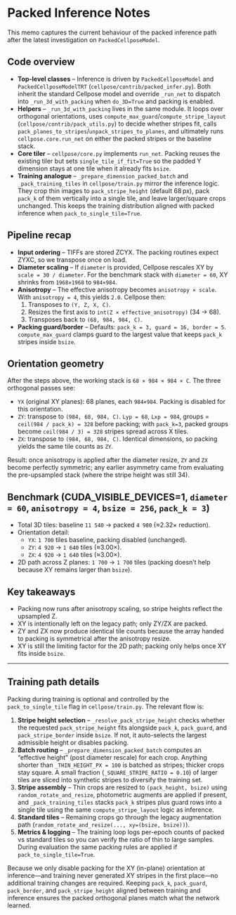 # Packed Inference Notes

This memo captures the current behaviour of the packed inference path after the latest investigation on `PackedCellposeModel`.

## Code overview
- **Top-level classes** – Inference is driven by `PackedCellposeModel` and `PackedCellposeModelTRT` (`cellpose/contrib/packed_infer.py`). Both inherit the standard Cellpose model and override `_run_net` to dispatch into `_run_3d_with_packing` when `do_3D=True` and packing is enabled.
- **Helpers** – `_run_3d_with_packing` lives in the same module. It loops over orthogonal orientations, uses `compute_max_guard`/`compute_stripe_layout` (`cellpose/contrib/pack_utils.py`) to decide whether stripes fit, calls `pack_planes_to_stripes`/`unpack_stripes_to_planes`, and ultimately runs `cellpose.core.run_net` on either the packed stripes or the baseline stack.
- **Core tiler** – `cellpose/core.py` implements `run_net`. Packing reuses the existing tiler but sets `single_tile_if_fit=True` so the padded Y dimension stays at one tile when it already fits `bsize`.
- **Training analogue** – `_prepare_dimension_packed_batch` and `_pack_training_tiles` in `cellpose/train.py` mirror the inference logic. They crop thin images to `pack_stripe_height` (default 68 px), pack `pack_k` of them vertically into a single tile, and leave larger/square crops unchanged. This keeps the training distribution aligned with packed inference when `pack_to_single_tile=True`.

## Pipeline recap
- **Input ordering** – TIFFs are stored ZCYX. The packing routines expect ZYXC, so we transpose once on load.
- **Diameter scaling** – If `diameter` is provided, Cellpose rescales XY by `scale = 30 / diameter`. For the benchmark stack with `diameter = 60`, XY shrinks from `1968×1968` to `984×984`.
- **Anisotropy** – The effective anisotropy becomes `anisotropy × scale`. With `anisotropy = 4`, this yields `2.0`. Cellpose then:
  1. Transposes to `(Y, Z, X, C)`.
  2. Resizes the first axis to `int(Z × effective_anisotropy)` (34 → 68).
  3. Transposes back to `(68, 984, 984, C)`.
- **Packing guard/border** – Defaults: `pack_k = 3, guard = 16, border = 5`. `compute_max_guard` clamps guard to the largest value that keeps `pack_k` stripes inside `bsize`.

## Orientation geometry
After the steps above, the working stack is `68 × 984 × 984 × C`. The three orthogonal passes see:
- `YX` (original XY planes): 68 planes, each `984×984`. Packing is disabled for this orientation.
- `ZY`: transpose to `(984, 68, 984, C)`. `Lyp = 68`, `Lxp = 984`, groups = `ceil(984 / pack_k) = 328` before packing; with `pack_k=3`, packed groups become `ceil(984 / 3) = 328` stripes spread across X tiles.
- `ZX`: transpose to `(984, 68, 984, C)`. Identical dimensions, so packing yields the same tile counts as `ZY`.

Result: once anisotropy is applied after the diameter resize, `ZY` and `ZX` become perfectly symmetric; any earlier asymmetry came from evaluating the pre-upsampled stack (where the stripe height was still 34).

## Benchmark (CUDA_VISIBLE_DEVICES=1, `diameter = 60`, `anisotropy = 4`, `bsize = 256`, `pack_k = 3`)
- Total 3D tiles: baseline `11 540` → packed `4 980` (≈2.32× reduction).
- Orientation detail:
  - `YX`: `1 700` tiles baseline, packing disabled (unchanged).
  - `ZY`: `4 920` → `1 640` tiles (≈3.00×).
  - `ZX`: `4 920` → `1 640` tiles (≈3.00×).
- 2D path across Z planes: `1 700` → `1 700` tiles (packing doesn’t help because XY remains larger than `bsize`).

## Key takeaways
- Packing now runs after anisotropy scaling, so stripe heights reflect the upsampled Z.
- XY is intentionally left on the legacy path; only ZY/ZX are packed.
- ZY and ZX now produce identical tile counts because the array handed to packing is symmetrical after the anisotropy resize.
- XY is still the limiting factor for the 2D path; packing only helps once XY fits inside `bsize`.

---

## Training path details
Packing during training is optional and controlled by the `pack_to_single_tile` flag in `cellpose/train.py`. The relevant flow is:
1. **Stripe height selection** – `_resolve_pack_stripe_height` checks whether the requested `pack_stripe_height` fits alongside `pack_k`, `pack_guard`, and `pack_stripe_border` inside `bsize`. If not, it auto-selects the largest admissible height or disables packing.
2. **Batch routing** – `_prepare_dimension_packed_batch` computes an “effective height” (post diameter rescale) for each crop. Anything shorter than `_THIN_HEIGHT_PX = 100` is batched as stripes; thicker crops stay square. A small fraction (`_SQUARE_STRIPE_RATIO = 0.10`) of larger tiles are sliced into synthetic stripes to diversify the training set.
3. **Stripe assembly** – Thin crops are resized to `(pack_height, bsize)` using `random_rotate_and_resize`, photometric augments are applied if present, and `_pack_training_tiles` stacks `pack_k` stripes plus guard rows into a single tile using the same `compute_stripe_layout` logic as inference.
4. **Standard tiles** – Remaining crops go through the legacy augmentation path (`random_rotate_and_resize(..., xy=(bsize, bsize))`).
5. **Metrics & logging** – The training loop logs per-epoch counts of packed vs standard tiles so you can verify the ratio of thin to large samples. During evaluation the same packing rules are applied if `pack_to_single_tile=True`.

Because we only disable packing for the XY (in-plane) orientation at inference—and training never generated XY stripes in the first place—no additional training changes are required. Keeping `pack_k`, `pack_guard`, `pack_border`, and `pack_stripe_height` aligned between training and inference ensures the packed orthogonal planes match what the network learned.
